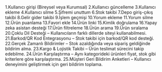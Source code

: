 1.Kullanıcı girişi (Bireysel veya Kurumsal)
2.Kullanıcı güncelleme
3.Kullanıcı ekleme
4.Kullanıcı silme
5.Şifremi unuttum
6.Stok takibi
7.Depo giriş-çıkış takibi
8.Gelir gider takibi
9.İşlem geçmişi
10.Yorum ekleme
11.Yorum silme
12.Ürün puanlama
13.Favori ekle
14.Ürün linki
15.Kimlik doğrulama
16.Yapay zeka asistan desteği
17.Ürün filtreleme
18.Ürün arama
19.Ürün sıralama
20.Çoklu Dil Desteği – Kullanıcıların farklı dillerde siteyi kullanabilmesi.
21.Barkod/QR Kod Entegrasyonu – Stok takibi için barkod/QR kod desteği.
22.Gerçek Zamanlı Bildirimler – Stok azaldığında veya sipariş geldiğinde bildirim alma.
23.Kargo & Lojistik Takibi – Ürün teslimat sürecini takip edebilme.
24.Ürün Karşılaştırma – Aynı kategorideki ürünleri fiyat, stok gibi kriterlere göre karşılaştırma.
25.Müşteri Geri Bildirim Anketleri – Kullanıcı deneyimini geliştirmek için geri bildirim toplama.
